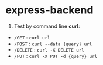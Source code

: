 # express-backend

1. Test by command line **curl**:

- `/GET` : `curl url`
- `/POST` : `curl --data {query} url`
- `/DELETE` : `curl -X DELETE url`
- `/PUT` : `curl -X PUT -d {query} url`
